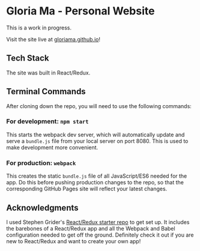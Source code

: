 # Gloria Ma - Personal Website

This is a work in progress.

Visit the site live at [gloriama.github.io](https://gloriama.github.io)!

## Tech Stack

The site was built in React/Redux.

## Terminal Commands

After cloning down the repo, you will need to use the following commands:

### For development: ```npm start```

This starts the webpack dev server, which will automatically update and serve a ```bundle.js``` file from your local server on port 8080. This is used to make development more convenient.

### For production: ```webpack```

This creates the static ```bundle.js``` file of all JavaScript/ES6 needed for the app. Do this before pushing production changes to the repo, so that the corresponding GitHub Pages site will reflect your latest changes.

## Acknowledgments

I used Stephen Grider's [React/Redux starter repo](https://github.com/StephenGrider/ReduxSimpleStarter) to get set up. It includes the barebones of a React/Redux app and all the Webpack and Babel configuration needed to get off the ground. Definitely check it out if you are new to React/Redux and want to create your own app!